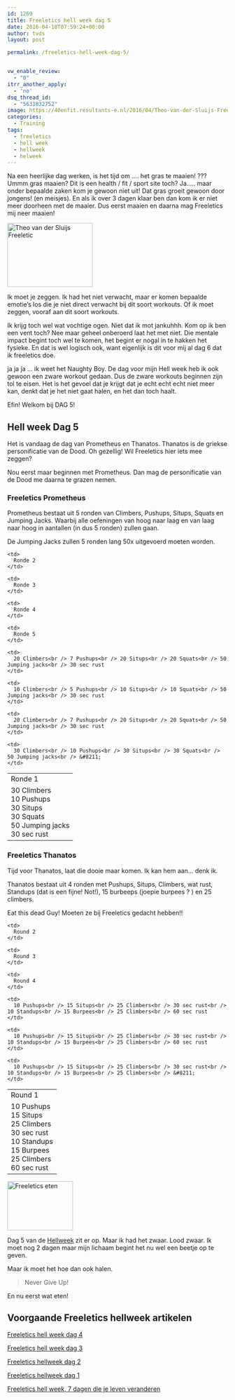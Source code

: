 ```yaml
---
id: 1269
title: Freeletics hell week dag 5
date: 2016-04-18T07:59:24+00:00
author: tvds
layout: post

permalink: /freeletics-hell-week-dag-5/


vw_enable_review:
  - "0"
itrr_another_apply:
  - 'no'
dsq_thread_id:
  - "5631832752"
image: https://40enfit.resultants-e.nl/2016/04/Theo-van-der-Sluijs-Freeletics-Hellweek-dag-5.jpg
categories:
  - Training
tags:
  - freeletics
  - hell week
  - hellweek
  - helweek
---
```

Na een heerlijke dag werken, is het tijd om …. het gras te maaien! ??? Ummm gras maaien? Dit is een health / fit / sport site toch? Ja….. maar onder bepaalde zaken kom je gewoon niet uit! Dat gras groeit gewoon door jongens! (en meisjes). En als ik over 3 dagen klaar ben dan kom ik er niet meer doorheen met de maaier. Dus eerst maaien en daarna mag Freeletics mij neer maaien!<!--more-->

<img class="alignleft wp-image-1246" src="https://40enfit.resultants-e.nl/2016/04/20160414_195026-300x225.jpg" alt="Theo van der Sluijs Freeletic" width="195" height="146" srcset="https://40enfit.resultants-e.nl/2016/04/20160414_195026-300x225.jpg 300w, https://40enfit.resultants-e.nl/2016/04/20160414_195026-1024x768.jpg 1024w, https://40enfit.resultants-e.nl/2016/04/20160414_195026.jpg 1200w" sizes="(max-width: 195px) 100vw, 195px" />
  
Ik moet je zeggen. Ik had het niet verwacht, maar er komen bepaalde emotie’s los die je niet direct verwacht bij dit soort workouts. Of ik moet zeggen, vooraf aan dit soort workouts.

Ik krijg toch wel wat vochtige ogen. Niet dat ik mot jankuhhh. Kom op ik ben een vent toch? Nee maar geheel onberoerd laat het met niet. Die mentale impact begint toch wel te komen, het begint er nogal in te hakken het fysieke. En dat is wel logisch ook, want eigenlijk is dit voor mij al dag 6 dat ik freeletics doe.

ja ja ja … ik weet het Naughty Boy. De dag voor mijn Hell week heb ik ook gewoon een zware workout gedaan. Dus de zware workouts beginnen zijn tol te eisen. Het is het gevoel dat je krijgt dat je echt echt echt niet meer kan, denkt dat je het niet gaat halen, en het dan toch haalt.

Efin! Welkom bij DAG 5!

## Hell week Dag 5

Het is vandaag de dag van Prometheus en Thanatos. Thanatos is de griekse personificatie van de Dood. Oh gezellig! Wil Freeletics hier iets mee zeggen?

Nou eerst maar beginnen met Prometheus. Dan mag de personificatie van de Dood me daarna te grazen nemen.

### Freeletics Prometheus

Prometheus bestaat uit 5 ronden van Climbers, Pushups, Situps, Squats en Jumping Jacks. Waarbij alle oefeningen van hoog naar laag en van laag naar hoog in aantallen (in dus 5 ronden) zullen gaan.

De Jumping Jacks zullen 5 ronden lang 50x uitgevoerd moeten worden.

<table>
  <tr>
    <td>
      Ronde 1
    </td>
    
    <td>
      Ronde 2
    </td>
    
    <td>
      Ronde 3
    </td>
    
    <td>
      Ronde 4
    </td>
    
    <td>
      Ronde 5
    </td>
  </tr>
  
  <tr>
    <td>
      30 Climbers<br /> 10 Pushups<br /> 30 Situps<br /> 30 Squats<br /> 50 Jumping jacks<br /> 30 sec rust
    </td>
    
    <td>
      20 Climbers<br /> 7 Pushups<br /> 20 Situps<br /> 20 Squats<br /> 50 Jumping jacks<br /> 30 sec rust
    </td>
    
    <td>
      10 Climbers<br /> 5 Pushups<br /> 10 Situps<br /> 10 Squats<br /> 50 Jumping jacks<br /> 30 sec rust
    </td>
    
    <td>
      20 Climbers<br /> 7 Pushups<br /> 20 Situps<br /> 20 Squats<br /> 50 Jumping jacks<br /> 30 sec rust
    </td>
    
    <td>
      30 Climbers<br /> 10 Pushups<br /> 30 Situps<br /> 30 Squats<br /> 50 Jumping jacks<br /> &#8211;
    </td>
  </tr>
</table>

### Freeletics Thanatos

Tijd voor Thanatos, laat die dooie maar komen. Ik kan hem aan… denk ik.

Thanatos bestaat uit 4 ronden met Pushups, Situps, Climbers, wat rust, Standups (dat is een fijne! Not!), 15 burbeeps (joepie burpees ? ) en 25 climbers.

Eat this dead Guy! Moeten ze bij Freeletics gedacht hebben!!

<table>
  <tr>
    <td>
      Round 1
    </td>
    
    <td>
      Round 2
    </td>
    
    <td>
      Round 3
    </td>
    
    <td>
      Round 4
    </td>
  </tr>
  
  <tr>
    <td>
      10 Pushups<br /> 15 Situps<br /> 25 Climbers<br /> 30 sec rust<br /> 10 Standups<br /> 15 Burpees<br /> 25 Climbers<br /> 60 sec rust
    </td>
    
    <td>
      10 Pushups<br /> 15 Situps<br /> 25 Climbers<br /> 30 sec rust<br /> 10 Standups<br /> 15 Burpees<br /> 25 Climbers<br /> 60 sec rust
    </td>
    
    <td>
      10 Pushups<br /> 15 Situps<br /> 25 Climbers<br /> 30 sec rust<br /> 10 Standups<br /> 15 Burpees<br /> 25 Climbers<br /> 60 sec rust
    </td>
    
    <td>
      10 Pushups<br /> 15 Situps<br /> 25 Climbers<br /> 30 sec rust<br /> 10 Standups<br /> 15 Burpees<br /> 25 Climbers<br /> &#8211;
    </td>
  </tr>
</table>

<img class="alignleft wp-image-1248" src="https://40enfit.resultants-e.nl/2016/04/20160414_202221-300x225.jpg" alt="Freeletics eten" width="150" height="112" srcset="https://40enfit.resultants-e.nl/2016/04/20160414_202221-300x225.jpg 300w, https://40enfit.resultants-e.nl/2016/04/20160414_202221-1024x768.jpg 1024w, https://40enfit.resultants-e.nl/2016/04/20160414_202221.jpg 1200w" sizes="(max-width: 150px) 100vw, 150px" />
  
Dag 5 van de [Hellweek](https://40enfit.nl/run/freeletics-aanmelden/) zit er op. Maar ik had het zwaar. Lood zwaar. Ik moet nog 2 dagen maar mijn lichaam begint het nu wel een beetje op te geven.

Maar ik moet het hoe dan ook halen.

> Never Give Up!

En nu eerst wat eten!

## Voorgaande Freeletics hellweek artikelen

[Freeletics hell week dag 4](https://40enfit.nl/freeletics-hell-week-dag-4/)
  
[Freeletics hell week dag 3](https://40enfit.nl/freeletics-hell-week-dag-3/)
  
[Freeletics hellweek dag 2](https://40enfit.nl/freeletics-hellweek-dag-2/)
  
[Freeletics hellweek dag 1](https://40enfit.nl/freeletics-hellweek-dag-1/)
  
[Freeletics hell week, 7 dagen die je leven veranderen](https://40enfit.nl/freeletics-hell-week-7-dagen-die-je-leven-veranderen/)